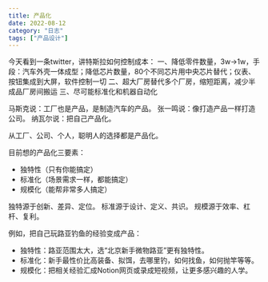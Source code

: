 ```yaml
---
title: 产品化
date: 2022-08-12
category: "日志"
tags: ["产品设计"]
---
```

今天看到一条twitter，讲特斯拉如何控制成本：
一、降低零件数量，3w->1w，手段：汽车外壳一体成型；降低芯片数量，80个不同芯片用中央芯片替代；仪表、按钮集成到大屏，软件控制一切
二、超大厂房替代多个厂房，缩短距离，减少半成品厂房间搬运
三、尽可能标准化和机器自动化

马斯克说：工厂也是产品，是制造汽车的产品。
张一鸣说：像打造产品一样打造公司。
纳瓦尔说：把自己产品化。

从工厂、公司、个人，聪明人的选择都是产品化。

目前想的产品化三要素：
- 独特性（只有你能搞定）
- 标准化（场景需求一样，都能搞定）
- 规模化（能帮非常多人搞定）

独特源于创新、差异、定位。
标准源于设计、定义、共识。
规模源于效率、杠杆、复利。

例如，把自己玩路亚钓鱼的经验变成产品：
- 独特性：路亚范围太大，选“北京新手微物路亚”更有独特性。
- 标准化：新手最性价比高装备、拟饵，去哪里钓，如何找鱼，如何抛竿等等。
- 规模化：把相关经验汇成Notion网页或录成短视频，让更多感兴趣的人学。

